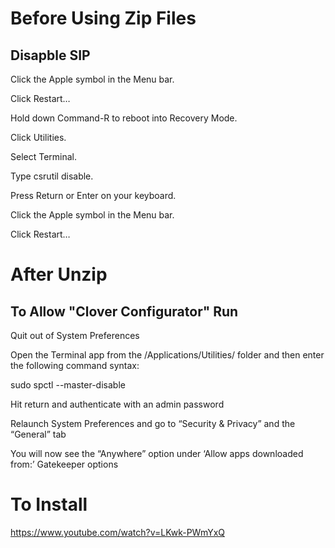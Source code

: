 # Before Using Zip Files
## Disapble SIP

Click the Apple symbol in the Menu bar.

Click Restart…

Hold down Command-R to reboot into Recovery Mode.

Click Utilities.

Select Terminal.

Type csrutil disable.

Press Return or Enter on your keyboard.

Click the Apple symbol in the Menu bar.

Click Restart…

# After Unzip
## To Allow "Clover Configurator" Run
Quit out of System Preferences

Open the Terminal app from the /Applications/Utilities/ folder and then enter the following command syntax:

sudo spctl --master-disable

Hit return and authenticate with an admin password

Relaunch System Preferences and go to “Security & Privacy” and the “General” tab

You will now see the “Anywhere” option under ‘Allow apps downloaded from:’ Gatekeeper options

# To Install

https://www.youtube.com/watch?v=LKwk-PWmYxQ
